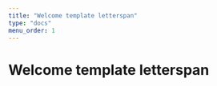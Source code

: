 ```yaml
---
title: "Welcome template letterspan"
type: "docs"
menu_order: 1
---
```


# Welcome template letterspan
